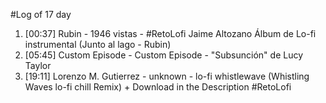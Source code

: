 #Log of 17 day

1. [00:37] Rubin - 1946 vistas - #RetoLofi  Jaime Altozano Álbum de Lo-fi instrumental (Junto al lago - Rubin)
1. [05:45] Custom Episode - Custom Episode - "Subsunción" de Lucy Taylor
1. [19:11] Lorenzo M. Gutierrez - unknown - lo-fi whistlewave (Whistling Waves lo-fi chill Remix)  + Download in the Description #RetoLofi
